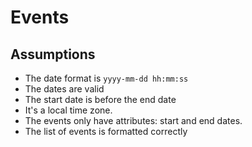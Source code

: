 # Events

## Assumptions

* The date format is `yyyy-mm-dd hh:mm:ss`
* The dates are valid
* The start date is before the end date
* It's a local time zone.
* The events only have attributes: start and end dates.
* The list of events is formatted correctly
